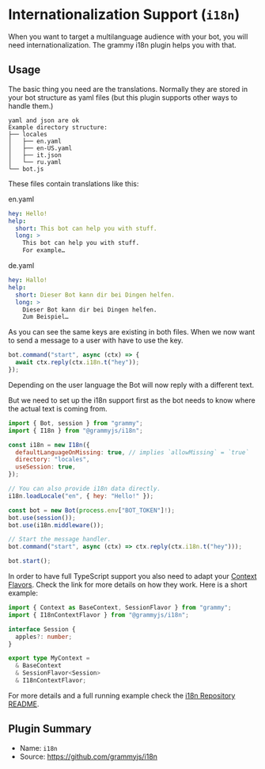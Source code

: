 # Internationalization Support (`i18n`)

When you want to target a multilanguage audience with your bot, you will need internationalization.
The grammy i18n plugin helps you with that.

## Usage

The basic thing you need are the translations.
Normally they are stored in your bot structure as yaml files (but this plugin supports other ways to handle them.)

```plaintext
yaml and json are ok
Example directory structure:
├── locales
│   ├── en.yaml
│   ├── en-US.yaml
│   ├── it.json
│   └── ru.yaml
└── bot.js
```

These files contain translations like this:

en.yaml

```yaml
hey: Hello!
help:
  short: This bot can help you with stuff.
  long: >
    This bot can help you with stuff.
    For example…
```

de.yaml

```yaml
hey: Hallo!
help:
  short: Dieser Bot kann dir bei Dingen helfen.
  long: >
    Dieser Bot kann dir bei Dingen helfen.
    Zum Beispiel…
```

As you can see the same keys are existing in both files.
When we now want to send a message to a user with have to use the key.

```ts
bot.command("start", async (ctx) => {
  await ctx.reply(ctx.i18n.t("hey"));
});
```

Depending on the user language the Bot will now reply with a different text.

But we need to set up the i18n support first as the bot needs to know where the actual text is coming from.

```js
import { Bot, session } from "grammy";
import { I18n } from "@grammyjs/i18n";

const i18n = new I18n({
  defaultLanguageOnMissing: true, // implies `allowMissing` = `true`
  directory: "locales",
  useSession: true,
});

// You can also provide i18n data directly.
i18n.loadLocale("en", { hey: "Hello!" });

const bot = new Bot(process.env["BOT_TOKEN"]!);
bot.use(session());
bot.use(i18n.middleware());

// Start the message handler.
bot.command("start", async (ctx) => ctx.reply(ctx.i18n.t("hey")));

bot.start();
```

In order to have full TypeScript support you also need to adapt your [Context Flavors](../guide/context.md#context-flavors).
Check the link for more details on how they work.
Here is a short example:

```ts
import { Context as BaseContext, SessionFlavor } from "grammy";
import { I18nContextFlavor } from "@grammyjs/i18n";

interface Session {
  apples?: number;
}

export type MyContext =
  & BaseContext
  & SessionFlavor<Session>
  & I18nContextFlavor;
```

For more details and a full running example check the [i18n Repository README](https://github.com/grammyjs/i18n#readme).

## Plugin Summary

- Name: `i18n`
- Source: <https://github.com/grammyjs/i18n>
